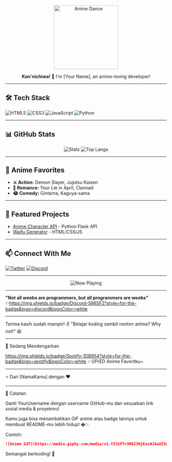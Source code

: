 <div align="center">
  <img src="https://media4.giphy.com/media/v1.Y2lkPTc5MGI3NjExeGFnZmdqa3o5ODA2M3F0b2Rpd2h0MXVqZXh0dW5obmJ1MzJxOG42cCZlcD12MV9pbnRlcm5hbF9naWZfYnlfaWQmY3Q9Zw/4TmxH7ZMn1aYE/giphy.gif" width="200" alt="Anime Dance">
  
  **Kon'nichiwa!** 👋 I'm [Your Name], an anime-loving developer!
</div>

---

## **🛠️ Tech Stack**
![HTML5](https://img.shields.io/badge/HTML5-E34F26?style=for-the-badge&logo=html5&logoColor=white)
![CSS3](https://img.shields.io/badge/CSS3-1572B6?style=for-the-badge&logo=css3&logoColor=white)
![JavaScript](https://img.shields.io/badge/JavaScript-F7DF1E?style=for-the-badge&logo=javascript&logoColor=black)
![Python](https://img.shields.io/badge/Python-3776AB?style=for-the-badge&logo=python&logoColor=white)

---

## **📊 GitHub Stats**
<div align="center">
  <img src="https://github-readme-stats.vercel.app/api?username=YourUsername&show_icons=true&theme=radical" alt="Stats">
  <img src="https://github-readme-stats.vercel.app/api/top-langs/?username=YourUsername&layout=compact&theme=radical" alt="Top Langs">
</div>

---

## **🎌 Anime Favorites**
- **⚔️ Action:** Demon Slayer, Jujutsu Kaisen
- **💖 Romance:** Your Lie in April, Clannad
- **😂 Comedy:** Gintama, Kaguya-sama

---

## **🌟 Featured Projects**
- [Anime Character API](https://github.com/yourusername/anime-api) - Python Flask API
- [Waifu Generator](https://github.com/yourusername/waifu-gen) - HTML/CSS/JS

---

## **📫 Connect With Me**
[![Twitter](https://img.shields.io/badge/Twitter-1DA1F2?style=for-the-badge&logo=twitter&logoColor=white)](https://twitter.com/yourusername)
[![Discord](https://img.shields.io/badge/Discord-5865F2?style=for-the-badge&logo=discord&logoColor=white)](https://discord.com/users/yourid)

---

<div align="center">
  <img src="https://spotify-github-profile.vercel.app/api/view?uid=yourspotifyid&cover_image=true&theme=natemoo-re" alt="Now Playing">
</div>

---

**"Not all weebs are programmers, but all programmers are weebs"** ✨https://img.shields.io/badge/Discord-5865F2?style=for-the-badge&logo=discord&logoColor=white

---

Terima kasih sudah mampir! ✌️
"Belajar koding sambil nonton anime? Why not!" 😆

---

🎵 Sedang Mendengarkan

https://img.shields.io/badge/Spotify-1DB954?style=for-the-badge&logo=spotify&logoColor=white
🎶 OP/ED Anime Favoritku~

---

⭐ Dari [NamaKamu] dengan ❤️

---

📝 Catatan

Ganti YourUsername dengan username GitHub-mu dan sesuaikan link sosial media & proyekmu!

Kamu juga bisa menambahkan GIF anime atau badge lainnya untuk membuat README-mu lebih hidup! �✨

Contoh:

```markdown
![Anime GIF](https://media.giphy.com/media/v1.Y2lkPTc5MGI3NjExcWJ4aXZ5d2VpZ3R0d3R5dG5jZ3B5Y2J6eHZ6bGZ1ZzZ1bnRqYWZ5ZyZlcD12MV9pbnRlcm5hbF9naWZfYnlfaWQmY3Q9Zw/JIX9t2j0ZTN9S/giphy.gif)
```

Semangat berkoding! 🚀
